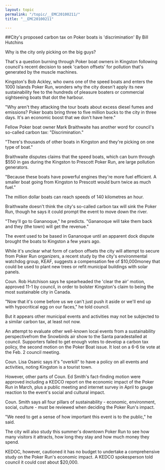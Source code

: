 ```yaml
---
layout: topic
permalink: "/topic/__EMC20100211/"
title: "__EMC20100211"

---
```


##City's proposed carbon tax on Poker boats is 'discrimination'
By Bill Hutchins

<div class="column2">

Why is the city only picking on the big guys?

That's a question burning through Poker boat owners in Kingston following council's recent decision to seek 'carbon offsets' for pollution that's generated by the muscle machines.

Kingston's Bob Ackley, who owns one of the speed boats and enters the 1000 Islands Poker Run, wonders why the city doesn't apply its new sustainability fee to the hundreds of pleasure boaters or commercial sightseeing boats that dot the harbour.

"Why aren't they attacking the tour boats about excess diesel fumes and emissions? Poker boats bring three to five million bucks to the city in three days. It's an economic boost that we don't have here."

Fellow Poker boat owner Mark Braithwaite has another word for council's so-called carbon tax: "Discrimination."

"There's thousands of other boats in Kingston and they're picking on one type of boat."

Braithwaite disputes claims that the speed boats, which can burn through $550 in gas during the Kingston to Prescott Poker Run, are large pollution generators.

"Because these boats have powerful engines they're more fuel efficient. A smaller boat going from Kingston to Prescott would burn twice as much fuel."

The million dollar boats can reach speeds of 140 kilometres an hour.

Braithwaite doesn't think the city's so-called carbon tax will sink the Poker Run, though he says it could prompt the event to move down the river.

"They'll go to Gananoque," he predicts. "Gananoque will take them back and they (the town) will get the revenue."

The event used to be based in Gananoque until an apparent dock dispute brought the boats to Kingston a few years ago.

While it's unclear what form of carbon offsets the city will attempt to secure from Poker Run organizers, a recent study by the city's environmental watchdog group, KEAF, suggests a compensation fee of $10,000money that could be used to plant new trees or refit municipal buildings with solar panels.

Coun. Rob Hutchison says he spearheaded the 'clear the air' motion, approved 11-1 by council, in order to bolster Kingston's claim to being the most sustainable city in Canada.

"Now that it's come before us we can't just push it aside or we'll end up with hypocritical egg on our faces," he told council.

But it appears other municipal events and activities may not be subjected to a similar carbon tax, at least not now.

An attempt to evaluate other well-known local events from a sustainability perspectivefrom the Snowbirds air show to the Santa paradestalled at council. Supporters failed to get enough votes to develop a carbon tax policy, the second motion on the Poker Boat issue. It lost on a 6-6 tie vote at the Feb. 2 council meeting.

Coun. Lisa Osanic says it's "overkill" to have a policy on all events and activities, noting Kingston is a tourist town.

However, other parts of Coun. Ed Smith's fact-finding motion were approved including a KEDCO report on the economic impact of the Poker Run in March, plus a public meeting and internet survey in April to gauge reaction to the event's social and cultural impact.

Coun. Smith says all four pillars of sustainability - economic, environment, social, culture - must be reviewed when deciding the Poker Run's impact.

"We need to get a sense of how important this event is to the public," he said.

The city will also study this summer's downtown Poker Run to see how many visitors it attracts, how long they stay and how much money they spend.

KEDOC, however, cautioned it has no budget to undertake a comprehensive study on the Poker Run's economic impact. A KEDCO spokesperson told council it could cost about $20,000.

</div>

